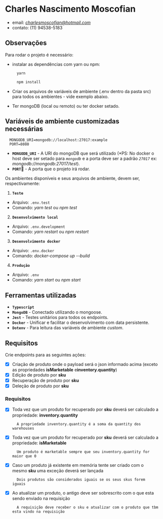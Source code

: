 # Charles Nascimento Moscofian
* email: *charlesmoscofian@hotmail.com*
* contato: (11) 94538-5183


## **Observações**
Para rodar o projeto é necessário:

* instalar as dependências com yarn ou npm:
  ```sh
    yarn
  ```

  ```sh
    npm install
  ```


* Criar os arquivos de variáveis de ambiente (.env dentro da pasta src) para todos os ambientes - vide exemplo abaixo.

* Ter mongoDB (local ou remoto) ou ter docker setado.

## **Variáveis de ambiente customizadas necessárias**
```.env
  MONGODB_URI=mongodb://localhost:27017:example
  PORT=8080
```

* **`MONGODB_URI`** - A URI do mongoDB que será utilizado (*PS: No docker o host deve ser setado para *`mongodb`* e a porta deve ser a padrão *`27017`* ex: *mongodb://mongodb:27017/test*).
* **`PORT`** - A porta que o projeto irá rodar.

Os ambientes disponíveis e seus arquivos de ambiente, devem ser, respectivamente:

1. **`Teste`**
  * Arquivo: `.env.test`
  * Comando: *yarn test* ou *npm test*

2. **`Desenvolvimento local`**
  * Arquivo: `.env.development`
  * Comando: *yarn restart* ou *npm restart*

3. **`Desenvolvimento docker`**
  * Arquivo: `.env.docker`
  * Comando: *docker-compose up --build*

4. **`Produção`**
  * Arquivo: `.env`
  * Comando: *yarn start* ou *npm start*

## **Ferramentas utilizadas**

* **`Typescript`**
* **`MongoDB`** - Conectado utilizando o mongoose.
* **`Jest`** - Testes unitários para todos os endpoints.
* **`Docker`** - Unificar e facilitar o desenvolvimento com data persistente.
* **`Dotenv`** - Para leitura das variáveis de ambiente *custom*.

## **Requisitos**

Crie endpoints para as seguintes ações:

- [X] Criação de produto onde o payload será o json informado acima (exceto as propriedades **isMarketable** e**inventory.quantity**)
- [X] Edição de produto por **sku**
- [X] Recuperação de produto por **sku**
- [X] Deleção de produto por **sku**

### Requisitos


- [X] Toda vez que um produto for recuperado por **sku** deverá ser calculado a propriedade: **inventory.quantity**

        A propriedade inventory.quantity é a soma da quantity dos warehouses

- [X] Toda vez que um produto for recuperado por **sku** deverá ser calculado a propriedade: **isMarketable**

        Um produto é marketable sempre que seu inventory.quantity for maior que 0

- [X] Caso um produto já existente em memória tente ser criado com o mesmo **sku** uma exceção deverá ser lançada

        Dois produtos são considerados iguais se os seus skus forem iguais


- [X] Ao atualizar um produto, o antigo deve ser sobrescrito com o que esta sendo enviado na requisição

        A requisição deve receber o sku e atualizar com o produto que tbm esta vindo na requisição
